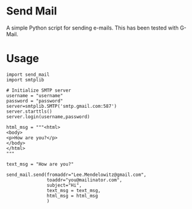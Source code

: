 # Send Mail #

A simple Python script for sending e-mails. This has been tested with G-Mail. 

# Usage #

```{python}  
import send_mail
import smtplib

# Initialize SMTP server
username = "username"
password = "password"
server=smtplib.SMTP('smtp.gmail.com:587')
server.starttls()
server.login(username,password)

html_msg = """<html>
<body>
<p>How are you?</p>
</body>
</html>
"""

text_msg = "How are you?"

send_mail.send(fromaddr="Lee.Mendelowitz@gmail.com",
               toaddr="you@mailinator.com",
               subject="Hi",
               text_msg = text_msg,
               html_msg = html_msg
               )
```